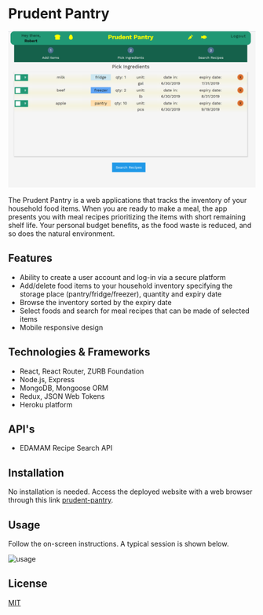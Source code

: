 # Prudent Pantry

![prudent-pantry](images/prudent-pantry.png 'Prudent Pantry')

The Prudent Pantry is a web applications that tracks the inventory of your household food items. When you are ready to make a meal, the app presents you with meal recipes prioritizing the items with short remaining shelf life. Your personal budget benefits, as the food waste is reduced, and so does the natural environment.

## Features

- Ability to create a user account and log-in via a secure platform
- Add/delete food items to your household inventory specifying the storage place (pantry/fridge/freezer), quantity and expiry date
- Browse the inventory sorted by the expiry date
- Select foods and search for meal recipes that can be made of selected items
- Mobile responsive design

## Technologies & Frameworks

- React, React Router, ZURB Foundation
- Node.js, Express
- MongoDB, Mongoose ORM
- Redux, JSON Web Tokens
- Heroku platform

## API's

- EDAMAM Recipe Search API

## Installation

No installation is needed. Access the deployed website with a web browser through this link [prudent-pantry](https://prudent-pantry.herokuapp.com/).

## Usage

Follow the on-screen instructions. A typical session is shown below.

![usage](images/usage.gif 'Usage')

## License

[MIT](https://choosealicense.com/licenses/mit/)
